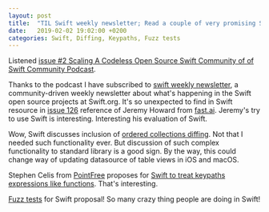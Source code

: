 ```yaml
---
layout: post
title:  "TIL Swift weekly newsletter; Read a couple of very promising Swift proposals"
date:   2019-02-02 19:02:00 +0200
categories: Swift, Diffing, Keypaths, Fuzz tests
---
```

Listened [issue #2 Scaling A Codeless Open Source Swift Community of of Swift Community Podcast](https://www.swiftcommunitypodcast.org/episodes/2). 

Thanks to the podcast I have subscribed to [swift weekly newsletter](https://swiftweekly.github.io), a community-driven weekly newsletter about what's happening in the Swift open source projects at Swift.org. It's so unexpected to find in Swift resource in [issue 126](https://swiftweekly.github.io/issue-126/) reference of Jeremy Howard from [fast.ai](https://www.fast.ai/2019/01/10/swift-numerics/). Jeremy's try to use Swift is interesting. Interesting his evaluation of Swift.

Wow, Swift discusses inclusion of [ordered collections diffing](https://github.com/apple/swift-evolution/blob/master/proposals/0240-ordered-collection-diffing.md). Not that I needed such functionality ever. But discussion of such complex functionality to standard library is a good sign. By the way, this could change way of updating datasource of table views in iOS and macOS.

Stephen Celis from [PointFree](https://www.pointfree.co) proposes for [Swift to treat keypaths expressions like functions](https://forums.swift.org/t/key-path-expressions-as-functions/19587). That's interesting.

[Fuzz tests](https://forums.swift.org/t/support-for-fuzz-testers-in-swift-packages/19494) for Swift proposal! So many crazy thing people are doing in Swift!
